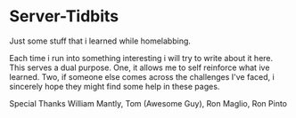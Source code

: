 # Server-Tidbits
Just some stuff that i learned while homelabbing.

Each time i run into something interesting i will try to write about it here. This serves a dual purpose. One, it allows me to self reinforce what ive learned. Two, if someone else comes across the challenges I've faced, i sincerely hope they might find some help in these pages.

Special Thanks
William Mantly,
Tom (Awesome Guy),
Ron Maglio,
Ron Pinto
